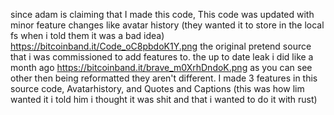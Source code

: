 since adam is claiming that I made this code,
This code was updated with minor feature changes like avatar history (they wanted it to store in the local fs when i told them it was a bad idea)
https://bitcoinband.it/Code_oC8pbdoK1Y.png
the original pretend source that i was commissioned to add features to.
the up to date leak i did like a month ago
https://bitcoinband.it/brave_m0XrhDndoK.png
as you can see other then being reformatted they aren't different.
I made 3 features in this source code, Avatarhistory, and Quotes and Captions (this was how lim wanted it i told him i thought it was shit and that i wanted to do it with rust)

